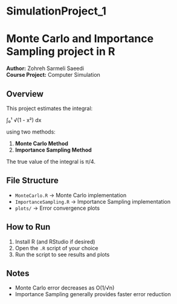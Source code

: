 # SimulationProject_1
# Monte Carlo and Importance Sampling project in R

**Author:** Zohreh Sarmeli Saeedi  
**Course Project:** Computer Simulation

## Overview
This project estimates the integral:

∫₀¹ √(1 - x²) dx

using two methods:

1. **Monte Carlo Method**
2. **Importance Sampling Method**

The true value of the integral is π/4.

## File Structure
- `MonteCarlo.R` → Monte Carlo implementation
- `ImportanceSampling.R` → Importance Sampling implementation
- `plots/` → Error convergence plots

## How to Run
1. Install R (and RStudio if desired)
2. Open the `.R` script of your choice
3. Run the script to see results and plots

## Notes
- Monte Carlo error decreases as O(1/√n)
- Importance Sampling generally provides faster error reduction
